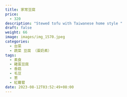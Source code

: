 ```yaml
---
title: 家常豆腐
price:
  - 320
description: "Stewed tofu with Taiwanese home style "
draft: false
weight: 66
image: images/img_1570.jpeg
categories:
  - 台菜
  - 蔬菜 豆腐 （蛋奶素）
tags:
  - 素食
  - 雞蛋豆腐
  - 香菇
  - 毛豆
  - 蔥
  - 紅蘿蔔
date: 2023-08-12T03:52:49+08:00
---
```



